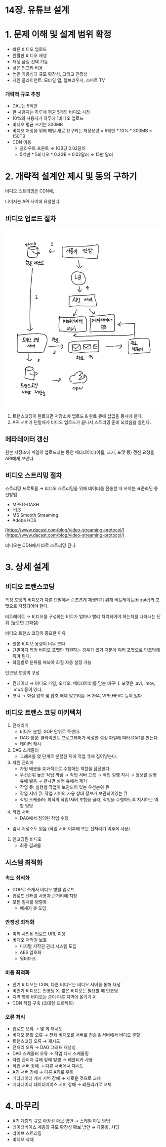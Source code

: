 # 14장. 유튜브 설계

# 1. 문제 이해 및 설계 범위 확정

- 빠른 비디오 업로드
- 원활한 비디오 재생
- 재생 품질 선택 가능
- 낮은 인프라 비용
- 높은 가용성과 규모 확장성, 그리고 안정성
- 지원 클라이언트: 모바일 앱, 웹브라우저, 스마트 TV

### 개략적 규모 추정

- DAU는 5백만
- 한 사용자는 하루에 평균 5개의 비디오 시청
- 10%의 사용자가 하루에 1비디오 업로드
- 비디오 평균 크기는 300MB
- 비디오 저장을 위해 매일 새로 요구되는 저장용량 = 5백만 * 10% * 300MB = 150TB
- CDN 이용
    - 클라우트 프론트 ⇒ 1GB당 0.02달러
    - 5백만 * 5비디오 * 0.3GB * 0.02달러 ⇒ 15만 달러

# 2. 개략적 설계안 제시 및 동의 구하기

비디오 스트리밍은 CDN에,

나머지는 API 서버에 요청한다.

## 비디오 업로드 절차

![Untitled](img/0.png)

1. 트랜스코딩이 완료되면 저장소에 업로드 & 완료 큐에 삽입을 동시에 한다.
2. API 서버가 단말에게 비디오 업로드가 끝나서 스트리밍 준비 되었음을 알린다.

## 메타데이터 갱신

원본 저장소에 파일이 업로드되는 동안 메타데이터(이름, 크기, 포맷 등) 갱신 요청을 API에게 보낸다.

## 비디오 스트리밍 절차

스트리밍 프로토콜 → 비디오 스트리밍을 위해 데이터를 전송할 때 쓰이는 표준화된 통신방법

- MPEG-DASH
- HLS
- MS Smooth Streaming
- Adobe HDS

[https://www.dacast.com/blog/video-streaming-protocol/](https://www.dacast.com/blog/video-streaming-protocol/)

비디오는 CDN에서 바로 스트리밍 된다.

# 3. 상세 설계

## 비디오 트랜스코딩

특정 포맷의 비디오가 다른 단말에서 순조롭게 재생되기 위해 비트레이트(bitrate)와 포맷으로 저장되어야 한다.

비트레이트 → 비디오를 구성하는 비트가 얼마나 빨리 처리되어야 하는지를 나타내는 단위 (높으면 고화질)

비디오 트랜스 코딩이 중요한 이유

- 원본 비디오 용량이 너무 크다
- 단말마다 특정 비디오 포맷만 지원하는 경우가 있기 때문에 여러 포맷으로 인코딩해둬야 된다.
- 화질별로 분류를 해놔야 화질 자동 설정 가능

인코딩 포맷의 구성

- 컨테이너 → 비디오 파일, 오디오, 메타데이터를 담는 바구니. 포맷은 .avi, .mov, .mp4 등이 있다.
- 코덱 → 화질 압축 및 압축 해제 알고리즘. H.264, VP9,HEVC 등이 있다.

## 비디오 트랜스 코딩 아키텍처

1. 전처리기
    - 비디오 분할: GOP 단위로 쪼갠다.
    - DAG 생성: 클라이언트 프로그래머가 작성한 설정 파일에 따라 DAG를 만든다.
    - 데이터 캐시
2. DAG 스케줄러
    - 그래프를 몇 단계로 분할한 뒤에 작업 큐에 집어넣는다.
3. 자원 관리자
    - 자원 배분을 효과적으로 수행하는 역할을 담당한다.
    - 우선순위 높은 작업 꺼냄 → 작업 서버 고름 → 작업 실행 지시 → 정보를 실행 큐에 넣음 → 끝나면 실행 큐에서 제거
    - 작업 큐: 실행할 작업이 보관되어 있는 우선순위 큐
    - 작업 서버 큐: 작업 서버의 가용 상태 정보가 보관되어있는 큐
    - 작업 스케줄러: 최적의 작업/서버 조합을 골라, 작업을 수행하도록 지시하는 역할 담당
4. 작업 서버
    - DAG에서 정의된 작업 수행
- 임시 저장소도 있음 (작업 서버 이후에 또는 전처리기 이후에 사용)
1. 인코딩된 비디오
    - 최종 결과물

## 시스템 최적화

### 속도 최적화

- GOP로 쪼개서 비디오 병렬 업로드
- 업로드 센터를 사용자 근거리에 지정
- 모든 절차를 병렬화
    - 메세지 큐 도입

### 안정성 최적화

- 미리 사인된 업로드 URL 이용
- 비디오 저작권 보호
    - 디지털 저작권 관리 시스템 도입
    - AES 암호화
    - 워터마크

### 비용 최적화

- 인기 비디오는 CDN, 다른 비디오는 비디오 서버를 통해 재생
- 비인기 비디오는 인코딩 X. 짧은 비디오는 필요할 때 인코딩
- 지역 특화 비디오는 굳이 다른 지역에 옮기기 X
- CDN 직접 구축 (초대형 프로젝트)

### 오류 처리

- 업로드 오류 → 몇 회 재시도
- 비디오 분할 오류 → 전체 비디오를 서버로 전송 & 서버에서 비디오 분할
- 트랜스코딩 오류 → 재시도
- 전처리 오류 → DAG 그래프 재생성
- DAG 스케줄러 오류 → 작업 다시 스케줄링
- 자원 관리자 큐에 장애 발생 → 레플리카 사용
- 작업 서버 장애 → 다른 서버에서 재시도
- API 서버 장애 → 다른 API로 우회
- 메타데이터 캐시 서버 장애 → 새로운 것으로 교체
- 메타데이터 데이터베이스 서버 장애 → 레플리카로 교체

# 4. 마무리

- API 계층의 규모 확장성 확보 방안 → 스케일 아웃 방법
- 데이터베이스 계층의 규모 확장성 확보 방안 → 다중화, 샤딩
- 라이브 스트리밍
- 비디오 삭제